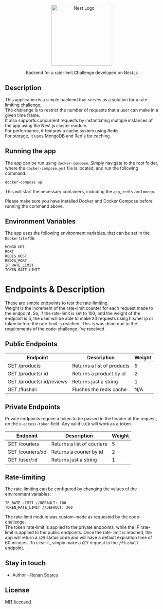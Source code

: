 <p align="center">
  <a href="http://nestjs.com/" target="blank"><img src="https://nestjs.com/img/logo-small.svg" width="200" alt="Nest Logo" /></a>
</p>

[circleci-image]: https://img.shields.io/circleci/build/github/nestjs/nest/master?token=abc123def456
[circleci-url]: https://circleci.com/gh/nestjs/nest

  <p align="center">Backend for a rate-limit Challenge developed on Nest.js</p>

## Description

This application is a simple backend that serves as a solution for a rate-limiting challenge. <br>
The challenge is to restrict the number of requests that a user can make in a given time frame.<br>
It also supports concurrent requests by instantiating multiple instances of the app using the Nest.js cluster module.
<br>
For performance, it features a cache system using Redis.
<br>
For storage, it uses MongoDB and Redis for caching.

## Running the app
The app can be run using `docker-compose`. Simply navigate to the root folder, where the `docker-compose.yml` file is located, and run the following command:

```bash
docker-compose up
```
This will start the necessary containers, including the `app`, `redis` and `mongo`. 

Please make sure you have installed Docker and Docker Compose before running the command above.

## Environment Variables

The app uses the following environment variables, that can be set in the `Dockerfile` file:
```bash
MONGO_URI
PORT
REDIS_HOST
REDIS_PORT
IP_RATE_LIMIT
TOKEN_RATE_LIMIT
```

# Endpoints & Description
These are simple endpoints to test the rate-limiting.<br>
Weight is the increment of the rate-limit counter for each request made to the endpoint. So, if the rate-limit is set to 100, and the weight of the endpoint is 5, the user will be able to make 20 requests using his/her ip or token before the rate-limit is reached. This is was done due to the requirements of the code-challenge I've received.

## Public Endpoints

| Endpoint | Description | Weight |
| --- | --- | --- |
| GET /products | Returns a list of products | 5 |
| GET /products/:id | Returns a product by id | 2 |
| GET /products/:id/reviews | Returns just a string | 1 |
| GET /flushall | Flushes the redis cache | N/A |


## Private Endpoints
Private endpoints require a token to be passed in the header of the request, on the `x-access-token` field. Any valid `UUID` will work as a token.

| Endpoint | Description | Weight |
| --- | --- | --- |
| GET /couriers | Returns a list of couriers | 5 |
| GET /couriers/:id | Returns a courier by id | 2 |
| GET /user/:id | Returns just a string | 1 |


## Rate-limiting

The rate-limiting can be configured by changing the values of the environment variables:
```bash
IP_RATE_LIMIT //DEFAULT: 100
TOKEN_RATE_LIMIT //DEFAULT: 200
```
The rate-limit module was custom-made as requested by the code-challenge.<br>
The token rate-limit is applied to the private endpoints, while the IP rate-limit is applied to the public endpoints.
Once the rate-limit is reached, the app will return a `429` status code and will have a default expiration time of 60 minutes.
To clear it, simply make a `GET` request to the `/flushall` endpoint.

## Stay in touch

- Author - [Renan Soares](https://www.linkedin.com/in/renanss/)

## License

[MIT licensed](LICENSE).
